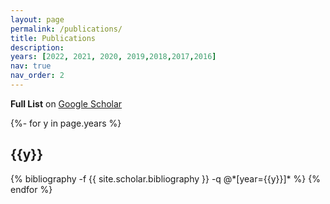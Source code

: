 ```yaml
---
layout: page
permalink: /publications/
title: Publications
description:
years: [2022, 2021, 2020, 2019,2018,2017,2016]
nav: true
nav_order: 2
---
```

**Full List** on <a href='https://scholar.google.com/citations?user=_OH8SF0AAAAJ&hl=en'>Google Scholar</a>


<!-- _pages/publications.md -->
<div class="publications">

{%- for y in page.years %}
  <h2 class="year">{{y}}</h2>
  {% bibliography -f {{ site.scholar.bibliography }} -q @*[year={{y}}]* %}
{% endfor %}

</div>
